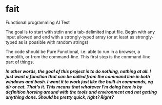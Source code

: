 # fait
Functional programming AI Test

The goal is to start with stdin and a tab-delimited input file. Begin with any input allowed and end with a strongly-typed array (or at least as strongly-typed as is possible with random strings)

The code should be Pure Functional, i.e. able to run in a browser, a monolith, or from the command-line. This first step is the command-line part of things.

***In other words, the goal of this project is to do nothing, nothing at all. I just want a function that can be called from the command line in both windows and bash. I want it to work just like the built-in commands, eg dir or cat. That's it. This means that whatever I'm doing here is by definition horsing around with the tools and environment and not getting anything done. Should be pretty quick, right? Right?***


